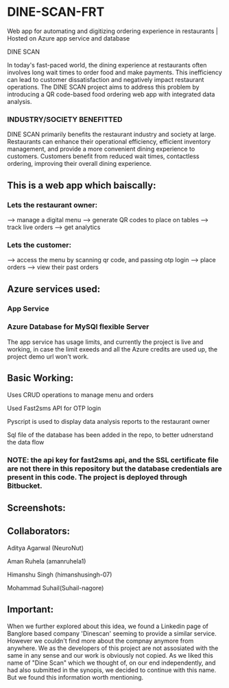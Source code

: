 # DINE-SCAN-FRT
Web app for automating and digitizing ordering experience in restaurants | Hosted on Azure app service and database

DINE SCAN 

In today's fast-paced world, the dining experience at restaurants often involves long wait times to order food and make payments. This inefficiency can lead to customer dissatisfaction and negatively impact restaurant operations. The DINE SCAN project aims to address this problem by introducing a QR code-based food ordering web app with integrated data analysis.

### INDUSTRY/SOCIETY BENEFITTED

DINE SCAN primarily benefits the restaurant industry and society at large. Restaurants can enhance their operational efficiency, efficient inventory management, and provide a more convenient dining experience to customers. Customers benefit from reduced wait times, contactless ordering, improving their overall dining experience.

## This is a web app which baiscally:

### Lets the restaurant owner:
--> manage a digital menu
--> generate QR codes to place on tables
--> track live orders
--> get analytics
### Lets the customer:
--> access the menu by scanning qr code, and passing otp login
--> place orders
--> view their past orders

## Azure services used:
### App Service
### Azure Database for MySQl flexible Server


The app service has usage limits, and currently the project is live and working, in case the limit exeeds and all the Azure credits are used up, the project demo url won't work.

## Basic Working:

Uses CRUD operations to manage menu and orders

Used Fast2sms API for OTP login

Pyscript is used to display data analysis reports to the restaurant owner

Sql file of the database has been added in the repo, to better udnerstand the data flow

### NOTE: the api key for fast2sms api, and the SSL certificate file are not there in this repository but the database credentials are present in this code. The project is deployed through Bitbucket.


## Screenshots:



## Collaborators:

Aditya Agarwal (NeuroNut)

Aman Ruhela (amanruhela1)

Himanshu Singh (himanshusingh-07)

Mohammad Suhail(Suhail-nagore)

## Important:
When we further explored about this idea, we found a Linkedin page of Banglore based company 'Dinescan' seeming to provide a similar service. However we couldn't find more about the compnay anymore from anywhere. We as the developers of this project are not assosiated with the same in any sense and our work is obviously not copied. As we liked this name of "Dine Scan" which we thought of, on our end independently, and had also submitted in the synopis, we decided to continue with this name. But we found this information worth mentioning.
